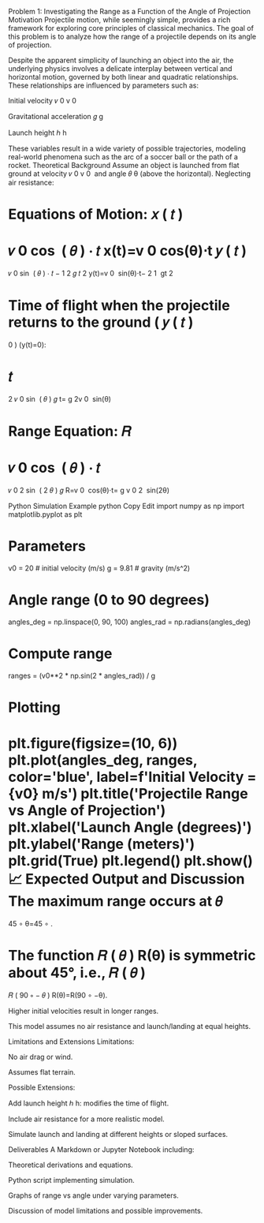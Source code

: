 Problem 1: Investigating the Range as a Function of the Angle of Projection
Motivation
Projectile motion, while seemingly simple, provides a rich framework for exploring core principles of classical mechanics. The goal of this problem is to analyze how the range of a projectile depends on its angle of projection.

Despite the apparent simplicity of launching an object into the air, the underlying physics involves a delicate interplay between vertical and horizontal motion, governed by both linear and quadratic relationships. These relationships are influenced by parameters such as:

Initial velocity 
𝑣
0
v 
0
​
 

Gravitational acceleration 
𝑔
g

Launch height 
ℎ
h

These variables result in a wide variety of possible trajectories, modeling real-world phenomena such as the arc of a soccer ball or the path of a rocket.
Theoretical Background
Assume an object is launched from flat ground at velocity 
𝑣
0
v 
0
​
  and angle 
𝜃
θ (above the horizontal). Neglecting air resistance:

Equations of Motion:
𝑥
(
𝑡
)
=
𝑣
0
cos
⁡
(
𝜃
)
⋅
𝑡
x(t)=v 
0
​
 cos(θ)⋅t
𝑦
(
𝑡
)
=
𝑣
0
sin
⁡
(
𝜃
)
⋅
𝑡
−
1
2
𝑔
𝑡
2
y(t)=v 
0
​
 sin(θ)⋅t− 
2
1
​
 gt 
2
 
Time of flight when the projectile returns to the ground 
(
𝑦
(
𝑡
)
=
0
)
(y(t)=0):

𝑡
=
2
𝑣
0
sin
⁡
(
𝜃
)
𝑔
t= 
g
2v 
0
​
 sin(θ)
​
 
Range Equation:
𝑅
=
𝑣
0
cos
⁡
(
𝜃
)
⋅
𝑡
=
𝑣
0
2
sin
⁡
(
2
𝜃
)
𝑔
R=v 
0
​
 cos(θ)⋅t= 
g
v 
0
2
​
 sin(2θ)
​
 
Python Simulation Example
python
Copy
Edit
import numpy as np
import matplotlib.pyplot as plt

# Parameters
v0 = 20  # initial velocity (m/s)
g = 9.81  # gravity (m/s^2)

# Angle range (0 to 90 degrees)
angles_deg = np.linspace(0, 90, 100)
angles_rad = np.radians(angles_deg)

# Compute range
ranges = (v0**2 * np.sin(2 * angles_rad)) / g

# Plotting
plt.figure(figsize=(10, 6))
plt.plot(angles_deg, ranges, color='blue', label=f'Initial Velocity = {v0} m/s')
plt.title('Projectile Range vs Angle of Projection')
plt.xlabel('Launch Angle (degrees)')
plt.ylabel('Range (meters)')
plt.grid(True)
plt.legend()
plt.show()
📈 Expected Output and Discussion
The maximum range occurs at 
𝜃
=
45
∘
θ=45 
∘
 .

The function 
𝑅
(
𝜃
)
R(θ) is symmetric about 45°, i.e., 
𝑅
(
𝜃
)
=
𝑅
(
90
∘
−
𝜃
)
R(θ)=R(90 
∘
 −θ).

Higher initial velocities result in longer ranges.

This model assumes no air resistance and launch/landing at equal heights.

 Limitations and Extensions
Limitations:

No air drag or wind.

Assumes flat terrain.

Possible Extensions:

Add launch height 
ℎ
h: modifies the time of flight.

Include air resistance for a more realistic model.

Simulate launch and landing at different heights or sloped surfaces.

 Deliverables
A Markdown or Jupyter Notebook including:

Theoretical derivations and equations.

Python script implementing simulation.

Graphs of range vs angle under varying parameters.

Discussion of model limitations and possible improvements.

